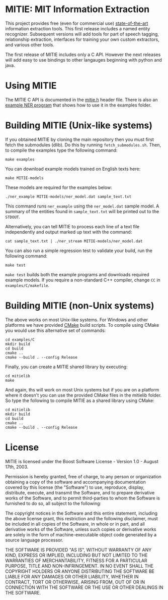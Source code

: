 MITIE: MIT Information Extraction
=====

This project provides free (even for commercial use)
[state-of-the-art](../../wiki/Evaluation) information extraction
tools. This first release includes a named entity recognizer.
Subsequent versions will add tools for part of speech tagging,
relationship extraction, interfaces for training your own custom
extractors, and various other tools.

The first release of MITIE includes only a C API.  However the next
releases will add easy to use bindings to other langauges beginning
with python and java.

# Using MITIE

The MITIE C API is documented in the
[mitie.h](mitielib/include/mitie.h) header file.  There is also an
[example NER program](examples/C/ner_example.c) that shows how to use
it in the examples folder.

# Building MITIE (Unix-like systems)

If you obtained MITIE by cloning the main repository then you must first fetch the
submodules (dlib).  Do this by running `fetch_submodules.sh`. 
Then, to compile the examples type the following command:

```
make examples
```

You can download example models trained on English texts here:
```
make MITIE-models
```
These models are required for the examples below:

```
./ner_example MITIE-models/ner_model.dat sample_text.txt 
```

This command runs `ner_example` using the `ner_model.dat` sample
model. A summary of the entities found in `sample_text.txt` will be
printed out to the `STDOUT`.

Alternatively, you can tell MITIE to process each line of a text file
independently and output marked up text with the command:

```
cat sample_text.txt | ./ner_stream MITIE-models/ner_model.dat  
```

You can also run a simple regression test to validate your build, run
the following command:

```
make test
```

`make test` builds both the example programs and downloads required
example models.  If you require a non-standard C++ compiler, change
`CC` in `examples/C/makefile`.

# Building MITIE (non-Unix systems)

The above works on most Unix-like systems.  For Windows and other platforms we have provided [CMake](http://www.cmake.org)
build scripts.  To compile using CMake you would use this alternative set of commands:

```
cd examples/C
mkdir build
cd build
cmake ..
cmake --build . --config Release
```

Finally, you can create a MITIE shared library by executing:

```
cd mitielib
make
```

And again, ths will work on most Unix systems but if you are on a platform where it doesn't you can use
the provided CMake files in the mitielib folder.  So type the following to compile MITIE as a shared library using CMake:

```
cd mitielib
mkdir build
cd build
cmake ..
cmake --build . --config Release
```

# License

MITIE is licensed under the Boost Software License - Version 1.0 - August 17th, 2003.  

Permission is hereby granted, free of charge, to any person or organization
obtaining a copy of the software and accompanying documentation covered by
this license (the "Software") to use, reproduce, display, distribute,
execute, and transmit the Software, and to prepare derivative works of the
Software, and to permit third-parties to whom the Software is furnished to
do so, all subject to the following:

The copyright notices in the Software and this entire statement, including
the above license grant, this restriction and the following disclaimer,
must be included in all copies of the Software, in whole or in part, and
all derivative works of the Software, unless such copies or derivative
works are solely in the form of machine-executable object code generated by
a source language processor.

THE SOFTWARE IS PROVIDED "AS IS", WITHOUT WARRANTY OF ANY KIND, EXPRESS OR
IMPLIED, INCLUDING BUT NOT LIMITED TO THE WARRANTIES OF MERCHANTABILITY,
FITNESS FOR A PARTICULAR PURPOSE, TITLE AND NON-INFRINGEMENT. IN NO EVENT
SHALL THE COPYRIGHT HOLDERS OR ANYONE DISTRIBUTING THE SOFTWARE BE LIABLE
FOR ANY DAMAGES OR OTHER LIABILITY, WHETHER IN CONTRACT, TORT OR OTHERWISE,
ARISING FROM, OUT OF OR IN CONNECTION WITH THE SOFTWARE OR THE USE OR OTHER
DEALINGS IN THE SOFTWARE.
